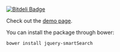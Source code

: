 [![Bitdeli Badge](https://d2weczhvl823v0.cloudfront.net/Padam87/jquery-smartsearch/trend.png)](https://bitdeli.com/free "Bitdeli Badge")

Check out the [demo page](http://padam87.github.com/jquery-smartSearch/).


You can install the package through bower:

    bower install jquery-smartSearch
